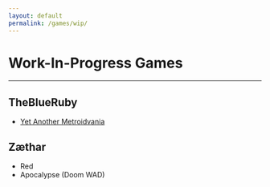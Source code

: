 ```yaml
---
layout: default
permalink: /games/wip/
---
```


# Work-In-Progress Games

---

## TheBlueRuby

- [Yet Another Metroidvania](https://github.com/TheBlueRuby/yet-another-metroidvania/)

## Zæthar

- Red
- Apocalypse (Doom WAD)
